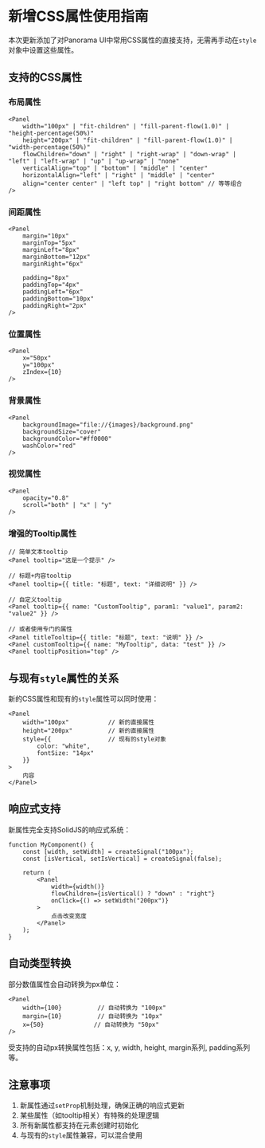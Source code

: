 # 新增CSS属性使用指南

本次更新添加了对Panorama UI中常用CSS属性的直接支持，无需再手动在`style`对象中设置这些属性。

## 支持的CSS属性

### 布局属性
```tsx
<Panel 
    width="100px" | "fit-children" | "fill-parent-flow(1.0)" | "height-percentage(50%)"
    height="200px" | "fit-children" | "fill-parent-flow(1.0)" | "width-percentage(50%)"
    flowChildren="down" | "right" | "right-wrap" | "down-wrap" | "left" | "left-wrap" | "up" | "up-wrap" | "none"
    verticalAlign="top" | "bottom" | "middle" | "center"
    horizontalAlign="left" | "right" | "middle" | "center"
    align="center center" | "left top" | "right bottom" // 等等组合
/>
```

### 间距属性
```tsx
<Panel 
    margin="10px"
    marginTop="5px"
    marginLeft="8px"
    marginBottom="12px"
    marginRight="6px"
    
    padding="8px"
    paddingTop="4px"
    paddingLeft="6px"
    paddingBottom="10px"
    paddingRight="2px"
/>
```

### 位置属性
```tsx
<Panel 
    x="50px"
    y="100px"
    zIndex={10}
/>
```

### 背景属性
```tsx
<Panel 
    backgroundImage="file://{images}/background.png"
    backgroundSize="cover"
    backgroundColor="#ff0000"
    washColor="red"
/>
```

### 视觉属性
```tsx
<Panel 
    opacity="0.8"
    scroll="both" | "x" | "y"
/>
```

### 增强的Tooltip属性
```tsx
// 简单文本tooltip
<Panel tooltip="这是一个提示" />

// 标题+内容tooltip
<Panel tooltip={{ title: "标题", text: "详细说明" }} />

// 自定义tooltip
<Panel tooltip={{ name: "CustomTooltip", param1: "value1", param2: "value2" }} />

// 或者使用专门的属性
<Panel titleTooltip={{ title: "标题", text: "说明" }} />
<Panel customTooltip={{ name: "MyTooltip", data: "test" }} />
<Panel tooltipPosition="top" />
```

## 与现有`style`属性的关系

新的CSS属性和现有的`style`属性可以同时使用：

```tsx
<Panel 
    width="100px"           // 新的直接属性
    height="200px"          // 新的直接属性
    style={{                // 现有的style对象
        color: "white",
        fontSize: "14px"
    }}
>
    内容
</Panel>
```

## 响应式支持

新属性完全支持SolidJS的响应式系统：

```tsx
function MyComponent() {
    const [width, setWidth] = createSignal("100px");
    const [isVertical, setIsVertical] = createSignal(false);
    
    return (
        <Panel 
            width={width()}
            flowChildren={isVertical() ? "down" : "right"}
            onClick={() => setWidth("200px")}
        >
            点击改变宽度
        </Panel>
    );
}
```

## 自动类型转换

部分数值属性会自动转换为px单位：

```tsx
<Panel 
    width={100}          // 自动转换为 "100px"
    margin={10}          // 自动转换为 "10px"
    x={50}              // 自动转换为 "50px"
/>
```

受支持的自动px转换属性包括：x, y, width, height, margin系列, padding系列等。

## 注意事项

1. 新属性通过`setProp`机制处理，确保正确的响应式更新
2. 某些属性（如tooltip相关）有特殊的处理逻辑
3. 所有新属性都支持在元素创建时初始化
4. 与现有的`style`属性兼容，可以混合使用